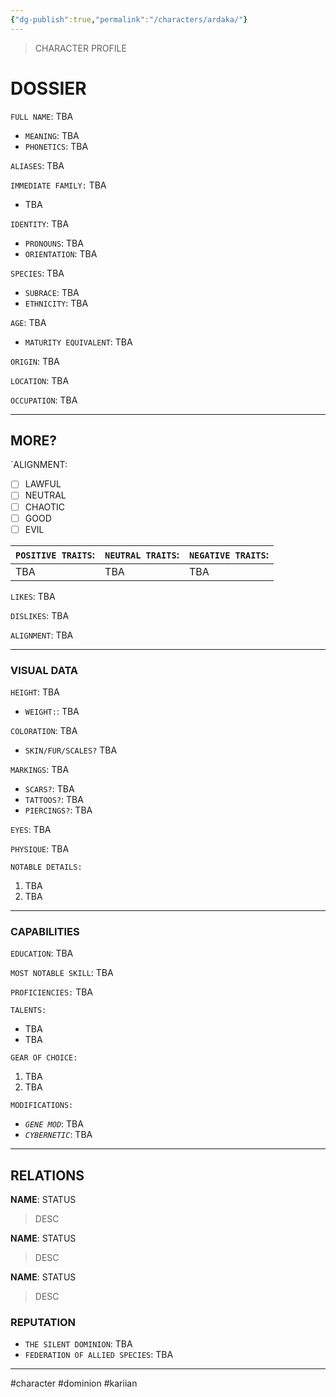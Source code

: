```yaml
---
{"dg-publish":true,"permalink":"/characters/ardaka/"}
---
```


> CHARACTER PROFILE

# DOSSIER

`FULL NAME`:  TBA
- `MEANING`:  TBA
- `PHONETICS`: TBA

`ALIASES`: TBA

`IMMEDIATE FAMILY:`  TBA
- TBA

`IDENTITY`: TBA
- `PRONOUNS`: TBA
- `ORIENTATION`: TBA

`SPECIES`: TBA
- `SUBRACE`: TBA
- `ETHNICITY`: TBA

``AGE``: TBA
- `MATURITY EQUIVALENT`: TBA

`ORIGIN`: TBA

`LOCATION`: TBA

`OCCUPATION`: TBA

---

## MORE?
`ALIGNMENT:
- [ ] LAWFUL
- [ ] NEUTRAL
- [ ] CHAOTIC
- [ ] GOOD
- [ ] EVIL

| `POSITIVE TRAITS`: | `NEUTRAL TRAITS`: | `NEGATIVE TRAITS`: |
| ---------------- | --------------- | ---------------- |
| TBA              |  TBA            |  TBA            |

`LIKES`: TBA

`DISLIKES`: TBA

`ALIGNMENT`: TBA

---

### VISUAL DATA

`HEIGHT`: TBA
- `WEIGHT:`: TBA

`COLORATION`: TBA
- `SKIN/FUR/SCALES?` TBA

`MARKINGS`: TBA
- `SCARS?`: TBA
- `TATTOOS?`: TBA
- `PIERCINGS?`: TBA

`EYES`: TBA

`PHYSIQUE`: TBA

`NOTABLE DETAILS:` 
1. TBA
2. TBA

---

### CAPABILITIES

`EDUCATION`: TBA

`MOST NOTABLE SKILL`: TBA

`PROFICIENCIES:` TBA

`TALENTS:`
- TBA
- TBA

`GEAR OF CHOICE:` 
1. TBA
2. TBA

`MODIFICATIONS:` 
- *`GENE MOD`*: TBA
- *`CYBERNETIC`*: TBA

---

## RELATIONS

**NAME**: STATUS
> DESC

**NAME**: STATUS
> DESC

**NAME**: STATUS
> DESC

### REPUTATION

- `THE SILENT DOMINION`: TBA
- `FEDERATION OF ALLIED SPECIES`: TBA

---


#character #dominion #kariian